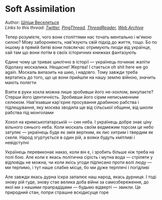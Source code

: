 # Soft Assimilation

Author: [Шпіци Веселяться](https://twitter.com/garrossroland)  
*Links to this thread: [Twitter](https://twitter.com/garrossroland/status/1567838650423017480), [PingThread](https://pingthread.com/thread/1567838650423017480), [ThreadReader](https://threadreaderapp.com/thread/1567838650423017480.html), [Web Archive](https://web.archive.org/web/*/https://twitter.com/garrossroland/status/1567838650423017480)*

Тепер розумієте, чого вони століттями нас точать ментально і м'якою силою? Мову забороняють, нав'язують свій підхід до життя, тощо. Бо по іншому в прямій битві вони повсякчас отримують пизди від українця, хай там що вони потім в своїх історичних книжках фантазують

Єдине чому це триває циклічно в історії — українець починає жаліти бідолаху москалика. Нещасне! Жертва! І стається oh shit here we go again. Москаль вилазить на шию, і надовго. Тому завжди треба вертатись до того, що це вони прийшли на нашу землю війною, значить мають полягти

Взяти в руки хохла можна лише зробивши його не-хохлом, викупаєте? Стерши його ідентичність. Зробивши його сірим неписьменним селюком. Нав'язавши кар'єрне просування драбиною рабства і підлещування, яку москва зводила ще від сільської общини, від школи рабства під монголами

Хохол на кримськотатарській — син неба. І українець добре знає ціну вільного синього неба. Коли мocкаль своїм ведмежим торсом це небо затуляє — українець буде як змія вертким, як лис хитрим і твердим як скеля. Народ згуртується в один рій, а вояки будуть кмітливі і невідступні

Українець перевиконає наказ, коли він є, і зробить більше ніж треба на полі бою. Але коли є якась політична сірість і мутна вода — стріляти у відповідь не можна, чи коли якісь угоди підписано проти волі люду — ми терпимо, і тут наше слабке місце, бо ми дуже терплячі і погідливі

Але завжди якась дурна іскра запалює наш народ, якась дурниця. І тоді знову рій гуде, знову стає велика доба війни за самозбереження, до якої ми з нашими прапрадідами — будьмо відверті — звикли. Це природний стан, попри страшне всюдисуще горе
